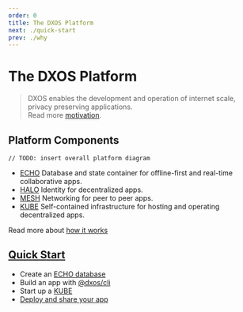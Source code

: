 ```yaml
---
order: 0
title: The DXOS Platform
next: ./quick-start
prev: ./why
---
```

# The DXOS Platform

> DXOS enables the development and operation of internet scale, privacy preserving applications. <br/> Read more [motivation](why.md).

## Platform Components
`// TODO: insert overall platform diagram`
- [ECHO](echo) Database and state container for offline-first and real-time collaborative apps.
- [HALO](halo) Identity for decentralized apps.
- [MESH](mesh) Networking for peer to peer apps.
- [KUBE](kube) Self-contained infrastructure for hosting and operating decentralized apps.

Read more about [how it works](how-it-works)

## [Quick Start](quick-start.md)
- Create an [ECHO database](quick-start#using-an-echo-database-for-state-consensus)
- Build an app with [@dxos/cli](quick-start#creating-apps)
- Start up a [KUBE](quick-start#starting-a-kube)
- [Deploy and share your app](quick-start#deploying-your-app-to-a-kube)

